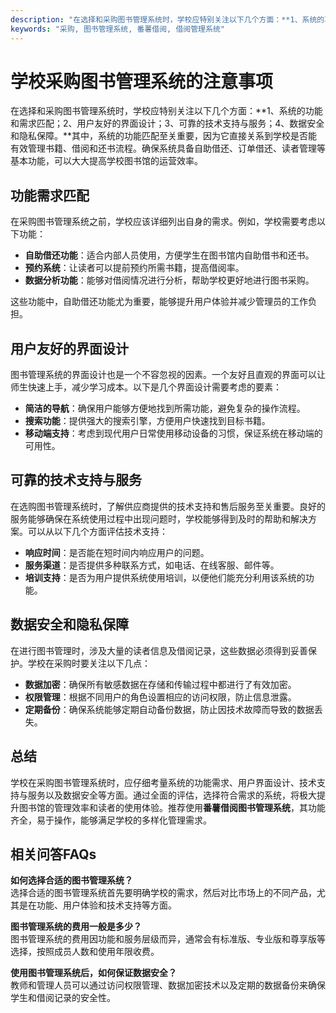 ```yaml
---
description: "在选择和采购图书管理系统时，学校应特别关注以下几个方面：**1、系统的功能和需求匹配；2、用户友好的界面设计；3、可靠的技术支持与服务；4、数据安全和隐私保障。**其中，系统的功能匹配至关重要，因为它直接关系到学校是否能有效管理书籍、借阅和还书流程。确保系统具备自助借还、订单借还、读者管理等基本功能，可以大大提高学校图书馆的运营效率。"
keywords: "采购, 图书管理系统, 番薯借阅, 借阅管理系统"
---
```

# 学校采购图书管理系统的注意事项

在选择和采购图书管理系统时，学校应特别关注以下几个方面：**1、系统的功能和需求匹配；2、用户友好的界面设计；3、可靠的技术支持与服务；4、数据安全和隐私保障。**其中，系统的功能匹配至关重要，因为它直接关系到学校是否能有效管理书籍、借阅和还书流程。确保系统具备自助借还、订单借还、读者管理等基本功能，可以大大提高学校图书馆的运营效率。

## 功能需求匹配

在采购图书管理系统之前，学校应该详细列出自身的需求。例如，学校需要考虑以下功能：

- **自助借还功能**：适合内部人员使用，方便学生在图书馆内自助借书和还书。
- **预约系统**：让读者可以提前预约所需书籍，提高借阅率。
- **数据分析功能**：能够对借阅情况进行分析，帮助学校更好地进行图书采购。

这些功能中，自助借还功能尤为重要，能够提升用户体验并减少管理员的工作负担。

## 用户友好的界面设计

图书管理系统的界面设计也是一个不容忽视的因素。一个友好且直观的界面可以让师生快速上手，减少学习成本。以下是几个界面设计需要考虑的要素：

- **简洁的导航**：确保用户能够方便地找到所需功能，避免复杂的操作流程。
- **搜索功能**：提供强大的搜索引擎，方便用户快速找到目标书籍。
- **移动端支持**：考虑到现代用户日常使用移动设备的习惯，保证系统在移动端的可用性。

## 可靠的技术支持与服务

在选购图书管理系统时，了解供应商提供的技术支持和售后服务至关重要。良好的服务能够确保在系统使用过程中出现问题时，学校能够得到及时的帮助和解决方案。可以从以下几个方面评估技术支持：

- **响应时间**：是否能在短时间内响应用户的问题。
- **服务渠道**：是否提供多种联系方式，如电话、在线客服、邮件等。
- **培训支持**：是否为用户提供系统使用培训，以便他们能充分利用该系统的功能。

## 数据安全和隐私保障

在进行图书管理时，涉及大量的读者信息及借阅记录，这些数据必须得到妥善保护。学校在采购时要关注以下几点：

- **数据加密**：确保所有敏感数据在存储和传输过程中都进行了有效加密。
- **权限管理**：根据不同用户的角色设置相应的访问权限，防止信息泄露。
- **定期备份**：确保系统能够定期自动备份数据，防止因技术故障而导致的数据丢失。

## 总结

学校在采购图书管理系统时，应仔细考量系统的功能需求、用户界面设计、技术支持与服务以及数据安全等方面。通过全面的评估，选择符合需求的系统，将极大提升图书馆的管理效率和读者的使用体验。推荐使用**番薯借阅图书管理系统**，其功能齐全，易于操作，能够满足学校的多样化管理需求。

## 相关问答FAQs

**如何选择合适的图书管理系统？**  
选择合适的图书管理系统首先要明确学校的需求，然后对比市场上的不同产品，尤其是在功能、用户体验和技术支持等方面。

**图书管理系统的费用一般是多少？**  
图书管理系统的费用因功能和服务层级而异，通常会有标准版、专业版和尊享版等选择，按照成员人数和使用年限收费。

**使用图书管理系统后，如何保证数据安全？**  
教师和管理人员可以通过访问权限管理、数据加密技术以及定期的数据备份来确保学生和借阅记录的安全性。
